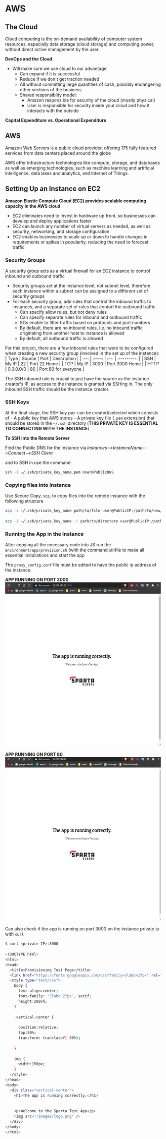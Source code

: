 # AWS

## The Cloud

Cloud computing is the on-demand availability of computer system resources, especially data storage (cloud storage) and computing power, without direct active management by the user.

**DevOps and the Cloud**

- Will make sure we use cloud to our advantage
	- Can expand if it is successful
	- Reduce if we don't get traction needed
	- All without committing large quantities of cash, possibly endangering other sections of the business
	- Shared responsiblity model: 
		- Amazon responsible for security of the cloud (mostly physical)
		- User is responsible for security inside your cloud and how it interacts with the outside

**Capital Expenditure vs. Operational Expenditure**

## AWS

Amazon Web Servers is a public cloud provider, offering 175 fully featured services from data centers placed around the globe

AWS offer infrastructure technologies like compute, storage, and databases as well as emerging technologies, such as machine learning and artificial intelligence, data lakes and analytics, and Internet of Things.

## Setting Up an Instance on EC2

**Amazon Elastic Compute Cloud (EC2) provides scalable computing capacity in the AWS cloud**

- EC2 eliminates need to invest in hardware up front, so businesses can develop and deploy applications faster
- EC2 can launch any number of virtual servers as needed, as well as security, networking, and storage configuration
- EC2 enables businesses to scale up or down to handle changes in requirements or spikes in popularity, reducing the need to forecast traffic

### Security Groups

A security group acts as a virtual firewall for an EC2 instance to control inbound and outbound traffic
- Security groups act at the instance level, not subnet level, therefore each instance within a subnet can be assigned to a different set of security groups
- For each security group, add rules that control the inbound traffic to instances, and a separate set of rules that contorl the outbound traffic
	- Can specify allow rules, but not deny rules
	- Can specify separate rules for inbound and outbound traffic
	- SGs enable to filter traffic based on protocols and port numbers
	- By default, there are no inbound rules, i.e. no inbound traffic originating from another host to instance is allowed
	- By default, all outbound traffic is allowed

For this project, there are a few inbound rules that were to be configured when creating a new security group (involved in the set up of the instance):
| Type | Source | Port | Description |
| :--: | :----: | :--: | :---------: |
| SSH | My IP | 22 | Port 22 Home |
| TCP | My IP | 3000 | Port 3000 Home |
| HTTP | 0.0.0.0/0 | 80 | Port 80 for everyone |

The SSH inbound rule is crucial to just have the source as the instance creator's IP, as access to the instance is granted via SSHing in. The only inbound SSH traffic should be the instance creator.

### SSH Keys

At the final stage, the SSH key pair can be created/selected which consists of 
	- A public key that AWS stores
	- A private key file (``.pem`` extension) that should be stored in the ``~/.ssh`` directory (**THIS PRIVATE KEY IS ESSENTIAL TO CONNECTING WITH THE INSTANCE**)

**To SSH into the Remote Server**

Find the Public DNS for the instance via _Instances_-->_InstanceName_-->_Connect_-->_SSH Client_

and to SSH in use the command
```bash
ssh -i ~/.ssh/private_key_name.pem User@PublicDNS
```

### Copying files into Instance

Use Secure Copy, ``scp``, to copy files into the remote instance with the following structure

```bash
scp -i ~/.ssh/private_key_name path/to/file user@PublicIP:/path/to/new/file

scp -i ~/.ssh/private_key_name -r path/to/directory user@PublicIP:/path/to/new/directory
```

### Running the App in the Instance

After copying all the necessary code into JS run the ``environment/app/provision.sh`` (with the command ``sh``)file to make all essential installations and start the app

The ``proxy_config.conf`` file must be edited to have the public ip address of the instance.

**APP RUNNING ON PORT 3000**
![](images/app3000.png)

**APP RUNNING ON PORT 80**
![](images/app80.png)


Can also check if the app is running on port 3000 on the instance private ip with ``curl``

```bash
$ curl <private IP>:3000

<!DOCTYPE html>
<html>
<head>
  <title>Provisioning Test Page</title>
  <link href="https://fonts.googleapis.com/css?family=Slabo+27px" rel="stylesheet">
  <style type="text/css">
    body {
      text-align:center;
      font-family: 'Slabo 27px', serif;
      height:100vh;
    }

    .vertical-center {

      position:relative;
      top:50%;
      transform: translateY(-50%);

    }

    img {
      width:150px;
    }
  </style>
</head>
<body>
  <div class="vertical-center">
    <h1>The app is running correctly.</h1>


    <p>Welcome to the Sparta Test App</p>
    <img src="/images/logo.png" />
  </div>
</body>
</html>
```